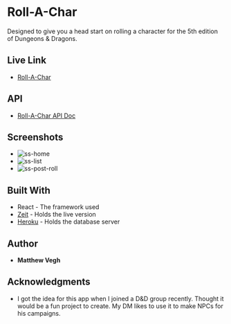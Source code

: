 # Roll-A-Char

Designed to give you a head start on rolling a character for the 5th edition of Dungeons & Dragons. 

## Live Link

* [Roll-A-Char](https://roll-a-char-app.mdv240.now.sh/)

## API

* [Roll-A-Char API Doc](https://github.com/MattVegh/roll-a-char-app-api)

## Screenshots

* ![ss-home](https://user-images.githubusercontent.com/49329279/70679113-d5089d00-1c59-11ea-9876-6e41d68e3e28.png)
* ![ss-list](https://user-images.githubusercontent.com/49329279/70679128-db971480-1c59-11ea-90ff-30346106e061.png)
* ![ss-post-roll](https://user-images.githubusercontent.com/49329279/70679131-dd60d800-1c59-11ea-9009-267655deeac9.png)

## Built With

* React - The framework used
* [Zeit](https://zeit.co) - Holds the live version
* [Heroku](https://www.heroku.com) - Holds the database server


## Author

* **Matthew Vegh** 


## Acknowledgments

* I got the idea for this app when I joined a D&D group recently. Thought it would be a fun project to create. My DM likes to use it to make NPCs for his campaigns. 